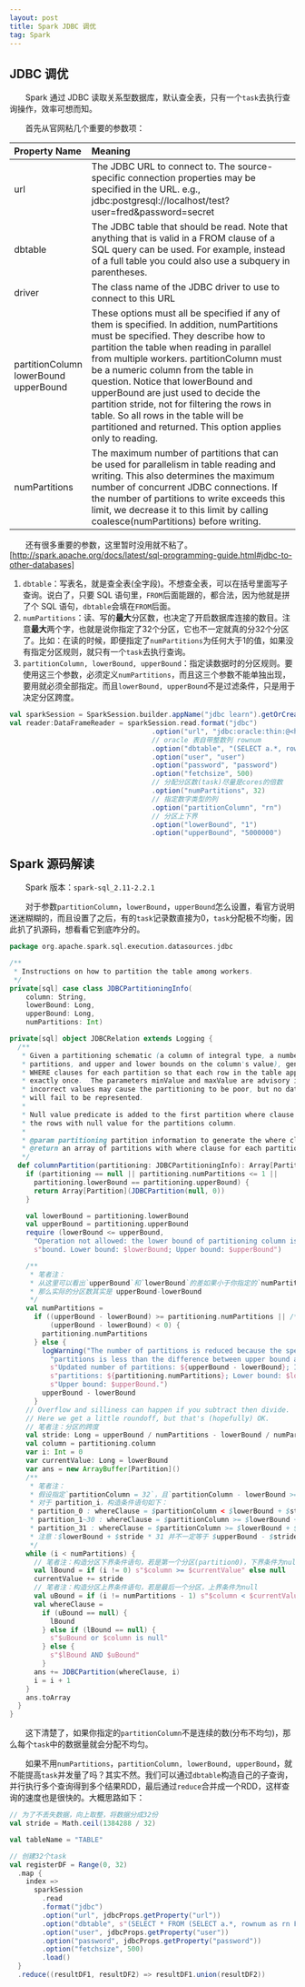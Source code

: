 ```yaml
---
layout: post
title: Spark JDBC 调优
tag: Spark
---
```


## JDBC 调优
　　Spark 通过 JDBC 读取关系型数据库，默认查全表，只有一个`task`去执行查询操作，效率可想而知。

　　首先从官网粘几个重要的参数项：

| Property Name | Meaning |
| :-------- | :-------- |
| url | The JDBC URL to connect to. The source-specific connection properties may be specified in the URL. e.g., jdbc:postgresql://localhost/test?user=fred&password=secret |
| dbtable | The JDBC table that should be read. Note that anything that is valid in a FROM clause of a SQL query can be used. For example, instead of a full table you could also use a subquery in parentheses. |
| driver | The class name of the JDBC driver to use to connect to this URL |
| partitionColumn<br/> lowerBound<br/> upperBound | These options must all be specified if any of them is specified. In addition, numPartitions must be specified. They describe how to partition the table when reading in parallel from multiple workers. partitionColumn must be a numeric column from the table in question. Notice that lowerBound and upperBound are just used to decide the partition stride, not for filtering the rows in table. So all rows in the table will be partitioned and returned. This option applies only to reading. |
| numPartitions | The maximum number of partitions that can be used for parallelism in table reading and writing. This also determines the maximum number of concurrent JDBC connections. If the number of partitions to write exceeds this limit, we decrease it to this limit by calling coalesce(numPartitions) before writing. |

　　还有很多重要的参数，这里暂时没用就不粘了。 [http://spark.apache.org/docs/latest/sql-programming-guide.html#jdbc-to-other-databases]

1. `dbtable`：写表名，就是查全表(全字段)。不想查全表，可以在括号里面写子查询。说白了，只要 SQL 语句里，`FROM`后面能跟的，都合法，因为他就是拼了个 SQL 语句，`dbtable`会填在`FROM`后面。
2. `numPartitions`：读、写的**最大**分区数，也决定了开启数据库连接的数目。注意**最大**两个字，也就是说你指定了32个分区，它也不一定就真的分32个分区了。比如：在读的时候，即便指定了`numPartitions`为任何大于1的值，如果没有指定分区规则，就只有一个`task`去执行查询。
3. `partitionColumn, lowerBound, upperBound`：指定读数据时的分区规则。要使用这三个参数，必须定义`numPartitions`，而且这三个参数不能单独出现，要用就必须全部指定。而且`lowerBound, upperBound`不是过滤条件，只是用于决定分区跨度。

```scala
val sparkSession = SparkSession.builder.appName("jdbc learn").getOrCreate()
val reader:DataFrameReader = sparkSession.read.format("jdbc")
                                   .option("url", "jdbc:oracle:thin:@<host>:<port>:<SID> ")
                                   // oracle 表自带整数列 rownum
                                   .option("dbtable", "(SELECT a.*, rownum as rn FROM tablename a)")
                                   .option("user", "user")
                                   .option("password", "password")
                                   .option("fetchsize", 500)
                                   // 分配分区数(task)尽量是cores的倍数
                                   .option("numPartitions", 32)
                                   // 指定数字类型的列
                                   .option("partitionColumn", "rn")
                                   // 分区上下界
                                   .option("lowerBound", "1")
                                   .option("upperBound", "5000000")
```

## Spark 源码解读
　　Spark 版本：`spark-sql_2.11-2.2.1`

　　对于参数`partitionColumn`，`lowerBound`，`upperBound`怎么设置，看官方说明迷迷糊糊的，而且设置了之后，有的`task`记录数直接为0，`task`分配极不均衡，因此扒了扒源码，想看看它到底咋分的。
```scala
package org.apache.spark.sql.execution.datasources.jdbc

/**
 * Instructions on how to partition the table among workers.
 */
private[sql] case class JDBCPartitioningInfo(
    column: String,
    lowerBound: Long,
    upperBound: Long,
    numPartitions: Int)

private[sql] object JDBCRelation extends Logging {
  /**
   * Given a partitioning schematic (a column of integral type, a number of
   * partitions, and upper and lower bounds on the column's value), generate
   * WHERE clauses for each partition so that each row in the table appears
   * exactly once.  The parameters minValue and maxValue are advisory in that
   * incorrect values may cause the partitioning to be poor, but no data
   * will fail to be represented.
   *
   * Null value predicate is added to the first partition where clause to include
   * the rows with null value for the partitions column.
   *
   * @param partitioning partition information to generate the where clause for each partition
   * @return an array of partitions with where clause for each partition
   */
  def columnPartition(partitioning: JDBCPartitioningInfo): Array[Partition] = {
    if (partitioning == null || partitioning.numPartitions <= 1 ||
      partitioning.lowerBound == partitioning.upperBound) {
      return Array[Partition](JDBCPartition(null, 0))
    }

    val lowerBound = partitioning.lowerBound
    val upperBound = partitioning.upperBound
    require (lowerBound <= upperBound,
      "Operation not allowed: the lower bound of partitioning column is larger than the upper " +
      s"bound. Lower bound: $lowerBound; Upper bound: $upperBound")

    /**
     * 笔者注：
     * 从这里可以看出`upperBound`和`lowerBound`的差如果小于你指定的`numPartitions`
     * 那么实际的分区数其实是 upperBound-lowerBound
     */
    val numPartitions =
      if ((upperBound - lowerBound) >= partitioning.numPartitions || /* check for overflow */
          (upperBound - lowerBound) < 0) {
        partitioning.numPartitions
      } else {
        logWarning("The number of partitions is reduced because the specified number of " +
          "partitions is less than the difference between upper bound and lower bound. " +
          s"Updated number of partitions: ${upperBound - lowerBound}; Input number of " +
          s"partitions: ${partitioning.numPartitions}; Lower bound: $lowerBound; " +
          s"Upper bound: $upperBound.")
        upperBound - lowerBound
      }
    // Overflow and silliness can happen if you subtract then divide.
    // Here we get a little roundoff, but that's (hopefully) OK.
    // 笔者注：分区的跨度
    val stride: Long = upperBound / numPartitions - lowerBound / numPartitions
    val column = partitioning.column
    var i: Int = 0
    var currentValue: Long = lowerBound
    var ans = new ArrayBuffer[Partition]()
    /**
     * 笔者注：
     * 假设指定`partitionColumn = 32`，且`partitionColumn - lowerBound >= partitionColumn`。
     * 对于 partition_i，构造条件语句如下： 
     * partition_0 : whereClause = $partitionColumn < $lowerBound + $stride or $partitionColumn is null
     * partition_1~30 : whereClause = $partitionColumn >= $lowerBound + $stride * i AND $partitionColumn < $lowerBound + $stride * (i + 1)
     * partition_31 : whereClause = $partitionColumn >= $lowerBound + $stride * i
     * 注意：$lowerBound + $stride * 31 并不一定等于 $upperBound - $stride
     */
    while (i < numPartitions) {
      // 笔者注：构造分区下界条件语句，若是第一个分区(partition0)，下界条件为null
      val lBound = if (i != 0) s"$column >= $currentValue" else null
      currentValue += stride
      // 笔者注：构造分区上界条件语句，若是最后一个分区，上界条件为null
      val uBound = if (i != numPartitions - 1) s"$column < $currentValue" else null
      val whereClause =
        if (uBound == null) {
          lBound
        } else if (lBound == null) {
          s"$uBound or $column is null"
        } else {
          s"$lBound AND $uBound"
        }
      ans += JDBCPartition(whereClause, i)
      i = i + 1
    }
    ans.toArray
  }
}
```

　　这下清楚了，如果你指定的`partitionColumn`不是连续的数(分布不均匀)，那么每个`task`中的数据量就会分配不均匀。

　　如果不用`numPartitions`，`partitionColumn, lowerBound, upperBound`，就不能提高`task`并发量了吗？其实不然。我们可以通过`dbtable`构造自己的子查询，并行执行多个查询得到多个结果RDD，最后通过`reduce`合并成一个RDD，这样查询的速度也是很快的。大概思路如下：

```scala
// 为了不丢失数据，向上取整，将数据分成32份
val stride = Math.ceil(1384288 / 32)

val tableName = "TABLE"

// 创建32个task
val registerDF = Range(0, 32)
  .map {
    index =>
      sparkSession
        .read
        .format("jdbc")
        .option("url", jdbcProps.getProperty("url"))
        .option("dbtable", s"(SELECT * FROM (SELECT a.*, rownum as rn FROM $tableName a) b WHERE b.rn > ${stride * index} AND b.rn <= ${stride * (index + 1)})")
        .option("user", jdbcProps.getProperty("user"))
        .option("password", jdbcProps.getProperty("password"))
        .option("fetchsize", 500)
        .load()
  }
  .reduce((resultDF1, resultDF2) => resultDF1.union(resultDF2))
```